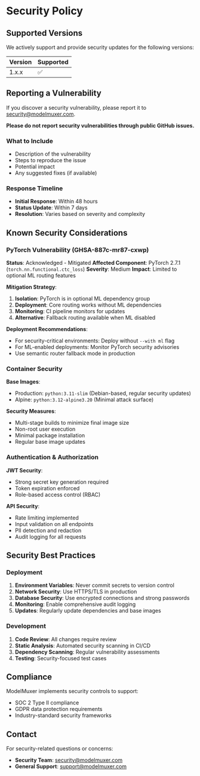 # Security Policy

## Supported Versions

We actively support and provide security updates for the following versions:

| Version | Supported          |
| ------- | ------------------ |
| 1.x.x   | :white_check_mark: |

## Reporting a Vulnerability

If you discover a security vulnerability, please report it to [security@modelmuxer.com](mailto:security@modelmuxer.com).

**Please do not report security vulnerabilities through public GitHub issues.**

### What to Include

- Description of the vulnerability
- Steps to reproduce the issue
- Potential impact
- Any suggested fixes (if available)

### Response Timeline

- **Initial Response**: Within 48 hours
- **Status Update**: Within 7 days
- **Resolution**: Varies based on severity and complexity

## Known Security Considerations

### PyTorch Vulnerability (GHSA-887c-mr87-cxwp)

**Status**: Acknowledged - Mitigated
**Affected Component**: PyTorch 2.7.1 (`torch.nn.functional.ctc_loss`)
**Severity**: Medium
**Impact**: Limited to optional ML routing features

**Mitigation Strategy**:

1. **Isolation**: PyTorch is in optional ML dependency group
2. **Deployment**: Core routing works without ML dependencies
3. **Monitoring**: CI pipeline monitors for updates
4. **Alternative**: Fallback routing available when ML disabled

**Deployment Recommendations**:

- For security-critical environments: Deploy without `--with ml` flag
- For ML-enabled deployments: Monitor PyTorch security advisories
- Use semantic router fallback mode in production

### Container Security

**Base Images**:

- Production: `python:3.11-slim` (Debian-based, regular security updates)
- Alpine: `python:3.12-alpine3.20` (Minimal attack surface)

**Security Measures**:

- Multi-stage builds to minimize final image size
- Non-root user execution
- Minimal package installation
- Regular base image updates

### Authentication & Authorization

**JWT Security**:

- Strong secret key generation required
- Token expiration enforced
- Role-based access control (RBAC)

**API Security**:

- Rate limiting implemented
- Input validation on all endpoints
- PII detection and redaction
- Audit logging for all requests

## Security Best Practices

### Deployment

1. **Environment Variables**: Never commit secrets to version control
2. **Network Security**: Use HTTPS/TLS in production
3. **Database Security**: Use encrypted connections and strong passwords
4. **Monitoring**: Enable comprehensive audit logging
5. **Updates**: Regularly update dependencies and base images

### Development

1. **Code Review**: All changes require review
2. **Static Analysis**: Automated security scanning in CI/CD
3. **Dependency Scanning**: Regular vulnerability assessments
4. **Testing**: Security-focused test cases

## Compliance

ModelMuxer implements security controls to support:

- SOC 2 Type II compliance
- GDPR data protection requirements
- Industry-standard security frameworks

## Contact

For security-related questions or concerns:

- **Security Team**: [security@modelmuxer.com](mailto:security@modelmuxer.com)
- **General Support**: [support@modelmuxer.com](mailto:support@modelmuxer.com)

